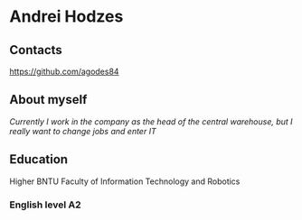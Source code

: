 # Andrei Hodzes

## Contacts
https://github.com/agodes84

## About myself
*Currently I work in the company as the head of the central warehouse, but I really want to change jobs and enter IT*

## Education
Higher BNTU Faculty of Information Technology and Robotics

### English level A2